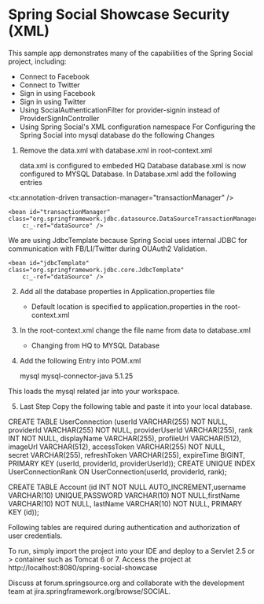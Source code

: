 Spring Social Showcase Security (XML)
=====================================
This sample app demonstrates many of the capabilities of the Spring Social project, including:
* Connect to Facebook
* Connect to Twitter
* Sign in using Facebook
* Sign in using Twitter
* Using SocialAuthenticationFilter for provider-signin instead of ProviderSignInController
* Using Spring Social's XML configuration namespace
For Configuring the Spring Social into mysql database do the following Changes

1)  Remove the data.xml with database.xml in root-context.xml
 
	data.xml is configured to embeded HQ Database
	database.xml is now configured to MYSQL Database.
    In Database.xml add the following entries

 <tx:annotation-driven transaction-manager="transactionManager" /> 	
  
   <bean class="org.springframework.jdbc.datasource.DriverManagerDataSource"
		id="dataSource">
		<property name="driverClassName" value="${database.driverClassName}" />
		<property name="url" value="${database.url}" />
		<property name="username" value="${database.username}" />
		  <property name="password" value="${database.password}" />	
		<!--  <property name="validationQuery" value="SELECT 1+1" /> -->
	</bean>

	<bean id="transactionManager" class="org.springframework.jdbc.datasource.DataSourceTransactionManager"
		c:_-ref="dataSource" />

   We are using JdbcTemplate because Spring Social uses internal JDBC for communication with FB/LI/Twitter during OUAuth2 Validation. 
		
	<bean id="jdbcTemplate" class="org.springframework.jdbc.core.JdbcTemplate"
		c:_-ref="dataSource" />
		

2) Add all the database properties in Application.properties file
   * Default location is specified to application.properties in the root-context.xml
   
3) In the root-context.xml change the file name from data to database.xml
   * Changing from HQ to MYSQL Database 
   
4) Add the following Entry into POM.xml

	<dependency>
		<groupId>mysql</groupId>
		<artifactId>mysql-connector-java</artifactId>
		<version>5.1.25</version>
	</dependency>

This loads the mysql related jar into your workspace.

5) Last Step Copy the following table and paste it into your local database.

 CREATE TABLE UserConnection (userId VARCHAR(255) NOT NULL,
	providerId VARCHAR(255) NOT NULL,
	providerUserId VARCHAR(255),
	rank INT NOT NULL,
	displayName VARCHAR(255),
	profileUrl VARCHAR(512),
	imageUrl VARCHAR(512),
	accessToken VARCHAR(255) NOT NULL,					
	secret VARCHAR(255),
	refreshToken VARCHAR(255),
	expireTime BIGINT,
	PRIMARY KEY (userId, providerId, providerUserId));
 CREATE UNIQUE INDEX UserConnectionRank ON UserConnection(userId, providerId, rank);
 
 CREATE TABLE Account (id INT NOT NULL AUTO_INCREMENT,username VARCHAR(10) UNIQUE,PASSWORD VARCHAR(10) NOT NULL,firstName VARCHAR(10) NOT NULL, lastName VARCHAR(10) NOT NULL, PRIMARY KEY (id));

Following tables are required during authentication and authorization of user credentials.

 


To run, simply import the project into your IDE and deploy to a Servlet 2.5 or > container such as Tomcat 6 or 7.
Access the project at http://localhost:8080/spring-social-showcase

Discuss at forum.springsource.org and collaborate with the development team at jira.springframework.org/browse/SOCIAL.

